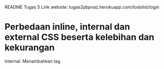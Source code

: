 README Tugas 5
Link website: tugas2pbpnaz.herokuapp.com/todolist/login

# Perbedaan inline, internal dan external CSS beserta kelebihan dan kekurangan
Internal: Menambahkan tag <style> dalam <head> di html. Inline CSS efektif untuk melakukan styling dalam single page. Namun, jika metode ini diimplementasikan di berbagai page, akan memakan waktu. 
External: Menghubungkan halaman web dengan file .css external yang telah dibuat di text editor. Karena berbeda dokumen, file HTML akan terlihat lebih nyaman dilihat. Selain itu, berbeda dengan inline HTML, external CSS dapat digunakan untuk berbagai page. 
Inline: Menambahkan style attribute untuk setiap tag HTML. Hal ini lebih rumit diimplementasikan karena pengembang web harus melakukan styling satu persatu untuk setiap tag. Namun, implementasi ini dapat dilakukan jika pengembang tidak punya akses terhadap file external css dan ingin memodifikasi beberapa tag HTML saja. 

# Jelaskan tag HTML5 yang kamu ketahui.
<a> -> hyperlink
<article> -> article
<body> -> body of the document
<footer> -> footer section
<form> -> form for user input

# Jelaskan tipe CSS selector yang kamu ketahui.
Elemen selector -> tag HTML sebagai selector diakses dengan nama elemen 
Id selector -> menambahkan id di tag html, dan diakses dengan #
Class selector -> menambahkan class di tag html, dan diakses dengan . 

# Mengimplementasi checklist
1. Kustomisasi template HTML pada Tugas 4
- Halaman login, register, create task
Menambahkan navbar, memberi warna pada page dengan CSS, dan menggunakan elemen-elemen dari bootstrap
- Todolist dengan cards
Menggunakan cards dari bootstrap di dalam for loop yang mengiterasi todolist
2. Responsive
- Menggunakan media query dan mengatur width untuk layar tertentu
